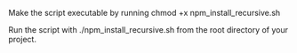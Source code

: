 
Make the script executable by running chmod +x npm_install_recursive.sh



Run the script with ./npm_install_recursive.sh from the root directory of your project.